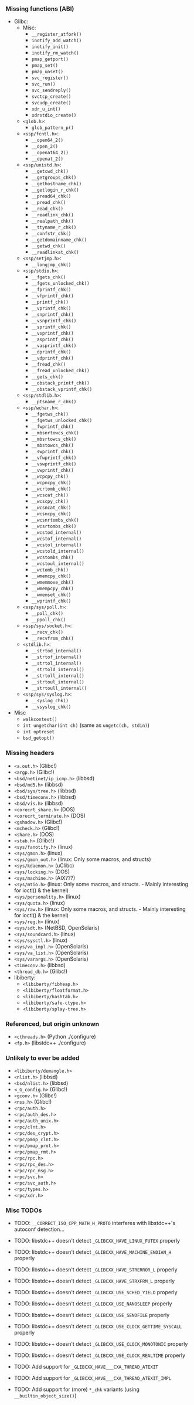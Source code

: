 
### Missing functions (ABI)

- Glibc:
	- Misc:
		- `__register_atfork()`
		- `inotify_add_watch()`
		- `inotify_init()`
		- `inotify_rm_watch()`
		- `pmap_getport()`
		- `pmap_set()`
		- `pmap_unset()`
		- `svc_register()`
		- `svc_run()`
		- `svc_sendreply()`
		- `svctcp_create()`
		- `svcudp_create()`
		- `xdr_u_int()`
		- `xdrstdio_create()`
	- `<glob.h>`:
		- `glob_pattern_p()`
	- `<ssp/fcntl.h>`:
		- `__open64_2()`
		- `__open_2()`
		- `__openat64_2()`
		- `__openat_2()`
	- `<ssp/unistd.h>`:
		- `__getcwd_chk()`
		- `__getgroups_chk()`
		- `__gethostname_chk()`
		- `__getlogin_r_chk()`
		- `__pread64_chk()`
		- `__pread_chk()`
		- `__read_chk()`
		- `__readlink_chk()`
		- `__realpath_chk()`
		- `__ttyname_r_chk()`
		- `__confstr_chk()`
		- `__getdomainname_chk()`
		- `__getwd_chk()`
		- `__readlinkat_chk()`
	- `<ssp/setjmp.h>`:
		- `__longjmp_chk()`
	- `<ssp/stdio.h>`:
		- `__fgets_chk()`
		- `__fgets_unlocked_chk()`
		- `__fprintf_chk()`
		- `__vfprintf_chk()`
		- `__printf_chk()`
		- `__vprintf_chk()`
		- `__snprintf_chk()`
		- `__vsnprintf_chk()`
		- `__sprintf_chk()`
		- `__vsprintf_chk()`
		- `__asprintf_chk()`
		- `__vasprintf_chk()`
		- `__dprintf_chk()`
		- `__vdprintf_chk()`
		- `__fread_chk()`
		- `__fread_unlocked_chk()`
		- `__gets_chk()`
		- `__obstack_printf_chk()`
		- `__obstack_vprintf_chk()`
	- `<ssp/stdlib.h>`:
		- `__ptsname_r_chk()`
	- `<ssp/wchar.h>`:
		- `__fgetws_chk()`
		- `__fgetws_unlocked_chk()`
		- `__fwprintf_chk()`
		- `__mbsnrtowcs_chk()`
		- `__mbsrtowcs_chk()`
		- `__mbstowcs_chk()`
		- `__swprintf_chk()`
		- `__vfwprintf_chk()`
		- `__vswprintf_chk()`
		- `__vwprintf_chk()`
		- `__wcpcpy_chk()`
		- `__wcpncpy_chk()`
		- `__wcrtomb_chk()`
		- `__wcscat_chk()`
		- `__wcscpy_chk()`
		- `__wcsncat_chk()`
		- `__wcsncpy_chk()`
		- `__wcsnrtombs_chk()`
		- `__wcsrtombs_chk()`
		- `__wcstod_internal()`
		- `__wcstof_internal()`
		- `__wcstol_internal()`
		- `__wcstold_internal()`
		- `__wcstombs_chk()`
		- `__wcstoul_internal()`
		- `__wctomb_chk()`
		- `__wmemcpy_chk()`
		- `__wmemmove_chk()`
		- `__wmempcpy_chk()`
		- `__wmemset_chk()`
		- `__wprintf_chk()`
	- `<ssp/sys/poll.h>`:
		- `__poll_chk()`
		- `__ppoll_chk()`
	- `<ssp/sys/socket.h>`:
		- `__recv_chk()`
		- `__recvfrom_chk()`
	- `<stdlib.h>`:
		- `__strtod_internal()`
		- `__strtof_internal()`
		- `__strtol_internal()`
		- `__strtold_internal()`
		- `__strtoll_internal()`
		- `__strtoul_internal()`
		- `__strtoull_internal()`
	- `<ssp/sys/syslog.h>`:
		- `__syslog_chk()`
		- `__vsyslog_chk()`
- Misc
	- `walkcontext()`
	- `int ungetchar(int ch)`     (same as `ungetc(ch, stdin)`)
	- `int optreset`
	- `bsd_getopt()`





### Missing headers

- `<a.out.h>`               (Glibc!)
- `<argp.h>`                (Glibc!)
- `<bsd/netinet/ip_icmp.h>` (libbsd)
- `<bsd/md5.h>`             (libbsd)
- `<bsd/sys/tree.h>`        (libbsd)
- `<bsd/timeconv.h>`        (libbsd)
- `<bsd/vis.h>`             (libbsd)
- `<corecrt_share.h>`       (DOS)
- `<corecrt_terminate.h>`   (DOS)
- `<gshadow.h>`             (Glibc!)
- `<mcheck.h>`              (Glibc!)
- `<share.h>`               (DOS)
- `<stab.h>`                (Glibc!)
- `<sys/fanotify.h>`        (linux)
- `<sys/gmon.h>`            (linux)
- `<sys/gmon_out.h>`        (linux: Only some macros, and structs)
- `<sys/kdaemon.h>`         (uClibc)
- `<sys/locking.h>`         (DOS)
- `<sys/machine.h>`         (AIX???)
- `<sys/mtio.h>`            (linux: Only some macros, and structs. - Mainly interesting for ioctl() & the kernel)
- `<sys/personality.h>`     (linux)
- `<sys/quota.h>`           (linux)
- `<sys/raw.h>`             (linux: Only some macros, and structs. - Mainly interesting for ioctl() & the kernel)
- `<sys/reg.h>`             (linux)
- `<sys/sdt.h>`             (NetBSD, OpenSolaris)
- `<sys/soundcard.h>`       (linux)
- `<sys/sysctl.h>`          (linux)
- `<sys/va_impl.h>`         (OpenSolaris)
- `<sys/va_list.h>`         (OpenSolaris)
- `<sys/varargs.h>`         (OpenSolaris)
- `<timeconv.h>`            (libbsd)
- `<thread_db.h>`           (Glibc!)
- libiberty:
	- `<libiberty/fibheap.h>`
	- `<libiberty/floatformat.h>`
	- `<libiberty/hashtab.h>`
	- `<libiberty/safe-ctype.h>`
	- `<libiberty/splay-tree.h>`



### Referenced, but origin unknown

- `<cthreads.h>`           (Python ./configure)
- `<fp.h>`                 (libstdc++ ./configure)


### Unlikely to ever be added

- `<libiberty/demangle.h>`
- `<nlist.h>`              (libbsd)
- `<bsd/nlist.h>`          (libbsd)
- `<_G_config.h>`          (Glibc!)
- `<gconv.h>`              (Glibc!)
- `<nss.h>`                (Glibc!)
- `<rpc/auth.h>`
- `<rpc/auth_des.h>`
- `<rpc/auth_unix.h>`
- `<rpc/clnt.h>`
- `<rpc/des_crypt.h>`
- `<rpc/pmap_clnt.h>`
- `<rpc/pmap_prot.h>`
- `<rpc/pmap_rmt.h>`
- `<rpc/rpc.h>`
- `<rpc/rpc_des.h>`
- `<rpc/rpc_msg.h>`
- `<rpc/svc.h>`
- `<rpc/svc_auth.h>`
- `<rpc/types.h>`
- `<rpc/xdr.h>`

### Misc TODOs

- TODO: `__CORRECT_ISO_CPP_MATH_H_PROTO` interferes with libstdc++'s autoconf detection...
- TODO: libstdc++ doesn't detect `_GLIBCXX_HAVE_LINUX_FUTEX` properly
- TODO: libstdc++ doesn't detect `_GLIBCXX_HAVE_MACHINE_ENDIAN_H` properly
- TODO: libstdc++ doesn't detect `_GLIBCXX_HAVE_STRERROR_L` properly
- TODO: libstdc++ doesn't detect `_GLIBCXX_HAVE_STRXFRM_L` properly
- TODO: libstdc++ doesn't detect `_GLIBCXX_USE_SCHED_YIELD` properly
- TODO: libstdc++ doesn't detect `_GLIBCXX_USE_NANOSLEEP` properly
- TODO: libstdc++ doesn't detect `_GLIBCXX_USE_SENDFILE` properly
- TODO: libstdc++ doesn't detect `_GLIBCXX_USE_CLOCK_GETTIME_SYSCALL` properly
- TODO: libstdc++ doesn't detect `_GLIBCXX_USE_CLOCK_MONOTONIC` properly
- TODO: libstdc++ doesn't detect `_GLIBCXX_USE_CLOCK_REALTIME` properly
- TODO: Add support for `_GLIBCXX_HAVE___CXA_THREAD_ATEXIT`
- TODO: Add support for `_GLIBCXX_HAVE___CXA_THREAD_ATEXIT_IMPL`

- TODO: Add support for (more) `*_chk` variants (using `__builtin_object_size()`)
